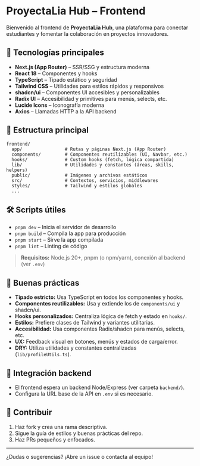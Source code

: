 # ProyectaLia Hub – Frontend

Bienvenido al frontend de **ProyectaLia Hub**, una plataforma para conectar estudiantes y fomentar la colaboración en proyectos innovadores.

## 🚀 Tecnologías principales

- **Next.js (App Router)** – SSR/SSG y estructura moderna
- **React 18** – Componentes y hooks
- **TypeScript** – Tipado estático y seguridad
- **Tailwind CSS** – Utilidades para estilos rápidos y responsivos
- **shadcn/ui** – Componentes UI accesibles y personalizables
- **Radix UI** – Accesibilidad y primitives para menús, selects, etc.
- **Lucide Icons** – Iconografía moderna
- **Axios** – Llamadas HTTP a la API backend

## 📁 Estructura principal

```
frontend/
  app/                # Rutas y páginas Next.js (App Router)
  components/         # Componentes reutilizables (UI, Navbar, etc.)
  hooks/              # Custom hooks (fetch, lógica compartida)
  lib/                # Utilidades y constantes (áreas, skills, helpers)
  public/             # Imágenes y archivos estáticos
  src/                # Contextos, servicios, middlewares
  styles/             # Tailwind y estilos globales
  ...
```

## 🛠️ Scripts útiles

- `pnpm dev` – Inicia el servidor de desarrollo
- `pnpm build` – Compila la app para producción
- `pnpm start` – Sirve la app compilada
- `pnpm lint` – Linting de código

> **Requisitos:** Node.js 20+, pnpm (o npm/yarn), conexión al backend (ver `.env`)

## 🌟 Buenas prácticas

- **Tipado estricto:** Usa TypeScript en todos los componentes y hooks.
- **Componentes reutilizables:** Usa y extiende los de `components/ui` y shadcn/ui.
- **Hooks personalizados:** Centraliza lógica de fetch y estado en `hooks/`.
- **Estilos:** Prefiere clases de Tailwind y variantes utilitarias.
- **Accesibilidad:** Usa componentes Radix/shadcn para menús, selects, etc.
- **UX:** Feedback visual en botones, menús y estados de carga/error.
- **DRY:** Utiliza utilidades y constantes centralizadas (`lib/profileUtils.ts`).

## 🧩 Integración backend

- El frontend espera un backend Node/Express (ver carpeta `backend/`).
- Configura la URL base de la API en `.env` si es necesario.

## 🤝 Contribuir

1. Haz fork y crea una rama descriptiva.
2. Sigue la guía de estilos y buenas prácticas del repo.
3. Haz PRs pequeños y enfocados.

---

¿Dudas o sugerencias? ¡Abre un issue o contacta al equipo! 